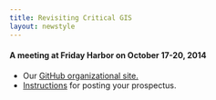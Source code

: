 ```yaml
---
title: Revisiting Critical GIS
layout: newstyle
---
```


#### A meeting at Friday Harbor on October 17-20, 2014

* Our [GitHub organizational site.](https://github.com/RevisitingCriticalGIS/)
* [Instructions](http://revisitingcriticalgis.github.io/prospectus.html) for posting your prospectus.
